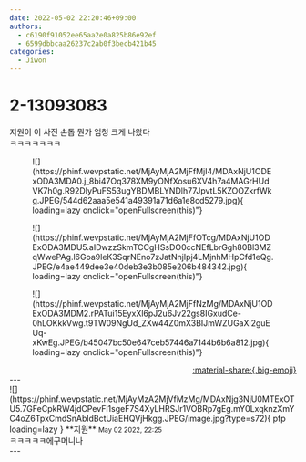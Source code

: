 ```yaml
---
date: 2022-05-02 22:20:46+09:00
authors:
  - c6190f91052ee65aa2e0a825b86e92ef
  - 6599dbbcaa26237c2ab0f3becb421b45
categories:
  - Jiwon
---
```


# 2-13093083

<div class="post-container" markdown="1">
<div class="content-container md-sidebar__scrollwrap" markdown="1">

지원이 이 사진 손톱 뭔가 엄청 크게 나왔다<br>ㅋㅋㅋㅋㅋㅋㅋ
<figure markdown="1">
![](https://phinf.wevpstatic.net/MjAyMjA2MjFfMjI4/MDAxNjU1ODExODA3MDA0.j_8bi47Oq378XM9yONfXosu6XV4h7a4MAGrHUdVK7h0g.R92DIyPuFS53ugYBDMBLYNDlh77JpvtL5KZOOZkrfWkg.JPEG/544d62aaa5e541a49391a71d6a1e8cd5279.jpg){ loading=lazy onclick="openFullscreen(this)"}
</figure>

<figure markdown="1">
![](https://phinf.wevpstatic.net/MjAyMjA2MjFfOTcg/MDAxNjU1ODExODA3MDU5.aIDwzzSkmTCCgHSsDO0ccNEfLbrGgh80Bl3MZqWwePAg.l6Goa9leK3SqrNEno7zJatNnjIpj4LMjnhMHpCfd1eQg.JPEG/e4ae449dee3e40deb3e3b085e206b484342.jpg){ loading=lazy onclick="openFullscreen(this)"}
</figure>

<figure markdown="1">
![](https://phinf.wevpstatic.net/MjAyMjA2MjFfNzMg/MDAxNjU1ODExODA3MDM2.rPATui15EyxXl6pJ2u6Jv22gs8IGxudCe-0hLOKkkVwg.t9TW09NgUd_ZXw44Z0mX3BIJmWZUGaXl2guEUq-xKwEg.JPEG/b45047bc50e647ceb57446a7144b6b6a812.jpg){ loading=lazy onclick="openFullscreen(this)"}
</figure>


</div>
</div>

<div style="text-align: right;" markdown="1">
<a href="https://weverse.io/fromis9/fanpost/2-13093083" style="text-align: right;">:material-share:{.big-emoji}</a>
</div>
---

<div class="comments-container md-sidebar__scrollwrap" markdown="1">
<div class="comment" markdown="1">
<div class='id-container' markdown="1">
![](https://phinf.wevpstatic.net/MjAyMzA2MjVfMzMg/MDAxNjg3NjU0MTExOTU5.7GFeCpkRW4jdCPevFi1sgeF7S4XyLHRSJr1VOBRp7gEg.mY0LxqknzXmYC4oZ6TpxCmdSnAbldBctUiaEHQVjHkgg.JPEG/image.jpg?type=s72){ pfp loading=lazy }
**<span class="artist">지원</span>** <small>May 02 2022, 22:25</small><br>
</div>
<div class='comment-body' markdown="1">
ㅋㅋㅋㅋㅋ에구머니나
</div>
</div>
</div>
---
